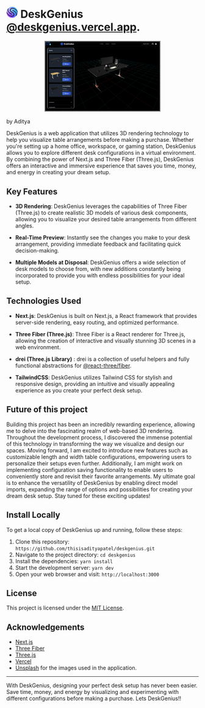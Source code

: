 # <img src="https://github.com/thisisadityapatel/deskgenius/blob/main/public/companyLogo/deskgeniusLogo.png" alt="Logo" width="30" height="30"> DeskGenius [@deskgenius.vercel.app](https://deskgenius.vercel.app/).

<p align="center">
  <kbd>
    <img src="./public/images/tableLayout.png" alt="Alt Text" width="300" style="border: 2px solid gray">
  </kbd>
</p>

by Aditya

DeskGenius is a web application that utilizes 3D rendering technology to help you visualize table arrangements before making a purchase. Whether you're setting up a home office, workspace, or gaming station, DeskGenius allows you to explore different desk configurations in a virtual environment. By combining the power of Next.js and Three Fiber (Three.js), DeskGenius offers an interactive and immersive experience that saves you time, money, and energy in creating your dream setup.

## Key Features

-   **3D Rendering**: DeskGenius leverages the capabilities of Three Fiber (Three.js) to create realistic 3D models of various desk components, allowing you to visualize your desired table arrangements from different angles.
    
-   **Real-Time Preview**: Instantly see the changes you make to your desk arrangement, providing immediate feedback and facilitating quick decision-making.
    
-   **Multiple Models at Disposal**: DeskGenius offers a wide selection of desk models to choose from, with new additions constantly being incorporated to provide you with endless possibilities for your ideal setup.

## Technologies Used

-   **Next.js**: DeskGenius is built on Next.js, a React framework that provides server-side rendering, easy routing, and optimized performance.
    
-   **Three Fiber (Three.js)**: Three Fiber is a React renderer for Three.js, allowing the creation of interactive and visually stunning 3D scenes in a web environment.

- **drei (Three.js Library)** : drei is a collection of useful helpers and fully functional abstractions for [@react-three/fiber](https://github.com/pmndrs/react-three-fiber).

-  **TailwindCSS**: DeskGenius utilizes Tailwind CSS for stylish and responsive design, providing an intuitive and visually appealing experience as you create your perfect desk setup.

## Future of this project

Building this project has been an incredibly rewarding experience, allowing me to delve into the fascinating realm of web-based 3D rendering. Throughout the development process, I discovered the immense potential of this technology in transforming the way we visualize and design our spaces. Moving forward, I am excited to introduce new features such as customizable length and width table configurations, empowering users to personalize their setups even further. Additionally, I am might work on implementing configuration saving functionality to enable users to conveniently store and revisit their favorite arrangements. My ultimate goal is to enhance the versatility of DeskGenius by enabling direct model imports, expanding the range of options and possibilities for creating your dream desk setup. Stay tuned for these exciting updates!

## Install Locally

To get a local copy of DeskGenius up and running, follow these steps:

1.  Clone this repository: `https://github.com/thisisadityapatel/deskgenius.git`
2.  Navigate to the project directory: `cd deskgenius`
3.  Install the dependencies: `yarn install`
4.  Start the development server: `yarn dev`
5.  Open your web browser and visit: `http://localhost:3000`

## License

This project is licensed under the [MIT License](https://github.com/thisisadityapatel/deskgenius/blob/main/LICENSE).

## Acknowledgements

-   [Next.js](https://nextjs.org/)
-   [Three Fiber](https://github.com/pmndrs/react-three-fiber)
-   [Three.js](https://threejs.org/docs/index.html#manual/en/introduction/Creating-a-scene)
-   [Vercel](https://vercel.com/)
-   [Unsplash](https://unsplash.com/) for the images used in the application.

----------

With DeskGenius, designing your perfect desk setup has never been easier. Save time, money, and energy by visualizing and experimenting with different configurations before making a purchase. Lets DeskGenius!!
